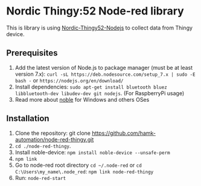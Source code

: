 # Nordic Thingy:52 Node-red library

This is library is using [Nordic-Thingy52-Nodejs](https://github.com/NordicPlayground/Nordic-Thingy52-Nodejs) to collect data from Thingy device.

## Prerequisites
1. Add the latest version of Node.js to package manager (must be at least version 7.x): `curl -sL https://deb.nodesource.com/setup_7.x | sudo -E bash -` or `https://nodejs.org/en/download/` 
2. Install dependencies: `sudo apt-get install bluetooth bluez libbluetooth-dev libudev-dev git nodejs`. (For RaspberryPi usage)
3. Read more about [noble](https://github.com/noble/noble) for Windows and others OSes

## Installation
1. Clone the repository: git clone https://github.com/hamk-automation/node-red-thingy.git
2. `cd ./node-red-thingy`.
3. Install noble-device: `npm install noble-device --unsafe-perm`
4. `npm link`
5. Go to node-red root directory `cd ~/.node-red` or `cd C:\Users\my_name\.node_red`: `npm link node-red-thingy`
6. Run: `node-red-start`


